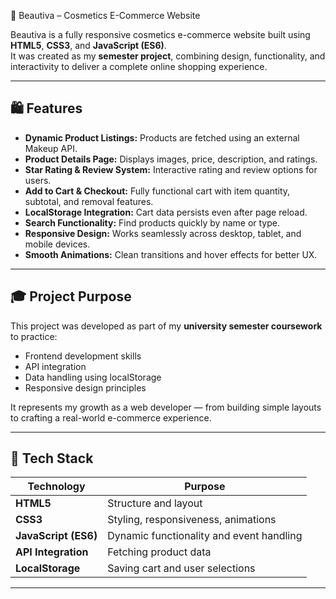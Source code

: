 💄 Beautiva – Cosmetics E-Commerce Website

Beautiva is a fully responsive cosmetics e-commerce website built using **HTML5**, **CSS3**, and **JavaScript (ES6)**.  
It was created as my **semester project**, combining design, functionality, and interactivity to deliver a complete online shopping experience.

---

## 🛍️ Features

- **Dynamic Product Listings:** Products are fetched using an external Makeup API.  
- **Product Details Page:** Displays images, price, description, and ratings.  
- **Star Rating & Review System:** Interactive rating and review options for users.  
- **Add to Cart & Checkout:** Fully functional cart with item quantity, subtotal, and removal features.  
- **LocalStorage Integration:** Cart data persists even after page reload.  
- **Search Functionality:** Find products quickly by name or type.  
- **Responsive Design:** Works seamlessly across desktop, tablet, and mobile devices.  
- **Smooth Animations:** Clean transitions and hover effects for better UX.

---

## 🎓 Project Purpose

This project was developed as part of my **university semester coursework** to practice:
- Frontend development skills  
- API integration  
- Data handling using localStorage  
- Responsive design principles  

It represents my growth as a web developer — from building simple layouts to crafting a real-world e-commerce experience.

---

## 🧠 Tech Stack

| Technology | Purpose |
|-------------|----------|
| **HTML5** | Structure and layout |
| **CSS3** | Styling, responsiveness, animations |
| **JavaScript (ES6)** | Dynamic functionality and event handling |
| **API Integration** | Fetching product data |
| **LocalStorage** | Saving cart and user selections |

---

